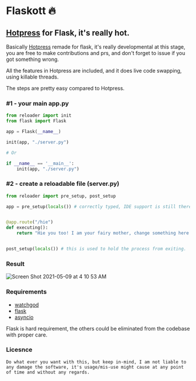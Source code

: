 # Flaskott 🔥
## [Hotpress](https://github.com/SonicCodes/hotpress) for Flask, it's really hot.

Basically [Hotpress](https://github.com/SonicCodes/hotpress) remade for flask, it's really developmental at this stage, you are free to make contributions and prs, and don't forget to issue if you got something wrong.

All the features in Hotpress are included, and it does live code swapping, using killable threads.

The steps are pretty easy compared to Hotpress.

### #1 - your main app.py
```python
from reloader import init
from flask import Flask

app = Flask(__name__)

init(app, "./server.py")

# Or

if __name__ == '__main__':
    init(app, "./server.py")
```


### #2 - create a reloadable file (server.py)
```python
from reloader import pre_setup, post_setup

app = pre_setup(locals()) # correctly typed, IDE support is still there


@app.route("/hie")
def executing():
    return "Hie you too! I am your fairy mother, change something here to be surprised!"


post_setup(locals()) # this is used to hold the process from exiting.
```


### Result
![Screen Shot 2021-05-09 at 4 10 53 AM](https://user-images.githubusercontent.com/48802163/117557576-e9cea780-b07c-11eb-98fa-b2a28747d8f4.png)


### Requirements
- [watchgod](https://pypi.org/project/watchgod/)
- [flask](https://pypi.org/project/Flask/)
- [asyncio](https://pypi.org/project/asyncio/)

Flask is hard requirement, the others could be eliminated from the codebase with proper care.


### Licesnce
```
Do what ever you want with this, but keep in-mind, I am not liable to any damage the software, it's usage/mis-use might cause at any point of time and without any regards.
```



